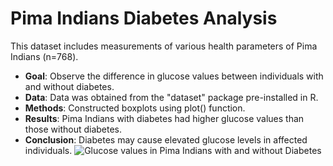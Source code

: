 # Pima Indians Diabetes Analysis
This dataset includes measurements of various health parameters of Pima Indians (n=768). 
- **Goal**: Observe the difference in glucose values between individuals with and without diabetes.
- **Data**: Data was obtained from the "dataset" package pre-installed in R.
- **Methods**: Constructed boxplots using plot() function.
- **Results**: Pima Indians with diabetes had higher glucose values than those without diabetes.
- **Conclusion**: Diabetes may cause elevated glucose levels in affected individuals.
![Glucose values in Pima Indians with and without Diabetes]([chart1.png](https://github.com/sarutoor2002/Pima-Indians-Diabetes/blob/main/Chart%201))
